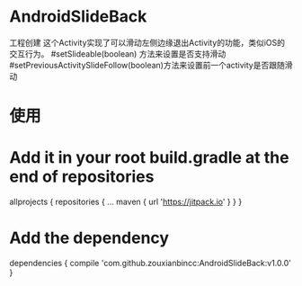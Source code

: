 # AndroidSlideBack
工程创建
这个Activity实现了可以滑动左侧边缘退出Activity的功能，类似iOS的交互行为。
#setSlideable(boolean) 方法来设置是否支持滑动
#setPreviousActivitySlideFollow(boolean)方法来设置前一个activity是否跟随滑动

# 使用
# Add it in your root build.gradle at the end of repositories
allprojects {
		repositories {
			...
			maven { url 'https://jitpack.io' }
		}
	}
# Add the dependency
dependencies {
	        compile 'com.github.zouxianbincc:AndroidSlideBack:v1.0.0'
	}

